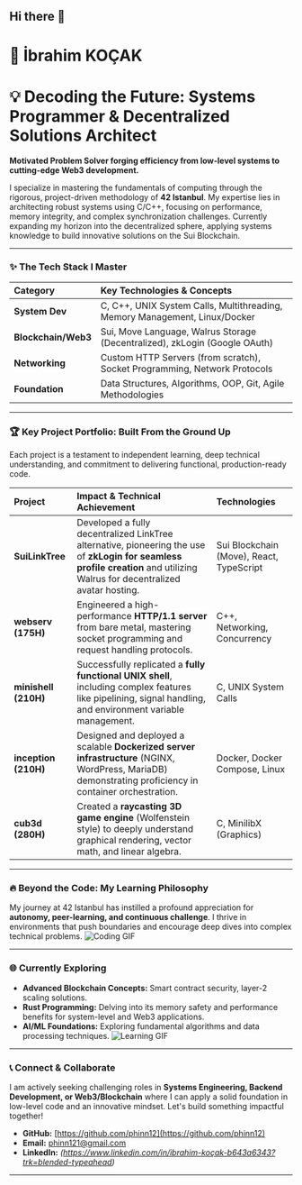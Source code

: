 ## Hi there 👋

# 🚀 İbrahim KOÇAK
# 💡 Decoding the Future: Systems Programmer & Decentralized Solutions Architect

**Motivated Problem Solver forging efficiency from low-level systems to cutting-edge Web3 development.**

I specialize in mastering the fundamentals of computing through the rigorous, project-driven methodology of **42 Istanbul**. My expertise lies in architecting robust systems using C/C++, focusing on performance, memory integrity, and complex synchronization challenges. Currently expanding my horizon into the decentralized sphere, applying systems knowledge to build innovative solutions on the Sui Blockchain.

---

### ✨ The Tech Stack I Master

| Category | Key Technologies & Concepts |
| :--- | :--- |
| **System Dev** | C, C++, UNIX System Calls, Multithreading, Memory Management, Linux/Docker |
| **Blockchain/Web3** | Sui, Move Language, Walrus Storage (Decentralized), zkLogin (Google OAuth) |
| **Networking** | Custom HTTP Servers (from scratch), Socket Programming, Network Protocols |
| **Foundation** | Data Structures, Algorithms, OOP, Git, Agile Methodologies |

---

### 🏆 Key Project Portfolio: Built From the Ground Up

Each project is a testament to independent learning, deep technical understanding, and commitment to delivering functional, production-ready code.

| Project | Impact & Technical Achievement | Technologies |
| :--- | :--- | :--- |
| **SuiLinkTree** | Developed a fully decentralized LinkTree alternative, pioneering the use of **zkLogin for seamless profile creation** and utilizing Walrus for decentralized avatar hosting. | Sui Blockchain (Move), React, TypeScript |
| **webserv (175H)** | Engineered a high-performance **HTTP/1.1 server** from bare metal, mastering socket programming and request handling protocols. | C++, Networking, Concurrency |
| **minishell (210H)** | Successfully replicated a **fully functional UNIX shell**, including complex features like pipelining, signal handling, and environment variable management. | C, UNIX System Calls |
| **inception (210H)** | Designed and deployed a scalable **Dockerized server infrastructure** (NGINX, WordPress, MariaDB) demonstrating proficiency in container orchestration. | Docker, Docker Compose, Linux |
| **cub3d (280H)** | Created a **raycasting 3D game engine** (Wolfenstein style) to deeply understand graphical rendering, vector math, and linear algebra. | C, MinilibX (Graphics) |

---

### 🔥 Beyond the Code: My Learning Philosophy

My journey at 42 Istanbul has instilled a profound appreciation for **autonomy, peer-learning, and continuous challenge**. I thrive in environments that push boundaries and encourage deep dives into complex technical problems.
![Coding GIF](https://media.giphy.com/media/v1.Y2lkPWVjZjA1ZTQ3N2d0anIyMHE1eHZ4OTdhdDZoMWdiNHo4bDU1am11Ym4xcGUzaGl3cSZlcD12MV9naWZzX3NlYXJjaCZjdD1n/UHprOB2h0CBWJ7gz9i/giphy.gif)

---

### 🌐 Currently Exploring

* **Advanced Blockchain Concepts:** Smart contract security, layer-2 scaling solutions.
* **Rust Programming:** Delving into its memory safety and performance benefits for system-level and Web3 applications.
* **AI/ML Foundations:** Exploring fundamental algorithms and data processing techniques.
![Learning GIF](https://media.giphy.com/media/v1.Y2lkPWVjZjA1ZTQ3enM0Zmx0ZWd6bGtiaDJlMjJmZDIzOXliOHlwajA5aXg5OHFwejZ2aSZlcD12MV9naWZzX3JlbGF0ZWQmY3Q9Zw/lLo0Kj5WRF49KmlO0/giphy.gif)

---

### 📞 Connect & Collaborate

I am actively seeking challenging roles in **Systems Engineering, Backend Development, or Web3/Blockchain** where I can apply a solid foundation in low-level code and an innovative mindset. Let's build something impactful together\!

* **GitHub:** [https://github.com/phinn12](https://github.com/phinn12)
* **Email:** phinn121@gmail.com
* **LinkedIn:** *(https://www.linkedin.com/in/ibrahim-koçak-b643a6343?trk=blended-typeahead)*

***
